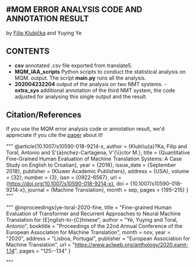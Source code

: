 #MQM ERROR ANALYSIS CODE AND ANNOTATION RESULT
-----
by [Filip Klubička](https://github.com/GreenParachute/mqm-eng-cro) and Yuying Ye



CONTENTS
------
- **csv** annotated .csv file exported from translate5.
- **MQM_IAA_scripts** Python scripts to conduct the statistical analysis on MQM. output. The script **main.py** runs all the analysis.
- **202004232204** output of the analysis on two NMT systems.
-**extra_sys** additional annotation of the third NMT system, the code adjusted for analysing this single output and the result.

Citation/References
-----
If you use the MQM error analysis code or annotation result, we'd appreciate if you cite the [paper](https://arxiv.org/abs/2006.08297) about it!

"""
@article{10.1007/s10590-018-9214-x,
author = {Klubi\u{a}?Ka, Filip and Toral, Antonio and S\'{a}nchez-Cartagena, V\'{\i}ctor M.},
title = {Quantitative Fine-Grained Human Evaluation of Machine Translation Systems: A Case Study on English to Croatian},
year = {2018},
issue_date = {September 2018},
publisher = {Kluwer Academic Publishers},
address = {USA},
volume = {32},
number = {3},
issn = {0922-6567},
url = {https://doi.org/10.1007/s10590-018-9214-x},
doi = {10.1007/s10590-018-9214-x},
journal = {Machine Translation},
month = sep,
pages = {195–215}
}
"""

"""
@inproceedings{ye-toral-2020-fine,
    title = "Fine-grained Human Evaluation of Transformer and Recurrent Approaches to Neural Machine Translation for {E}nglish-to-{C}hinese",
    author = "Ye, Yuying  and
      Toral, Antonio",
    booktitle = "Proceedings of the 22nd Annual Conference of the European Association for Machine Translation",
    month = nov,
    year = "2020",
    address = "Lisboa, Portugal",
    publisher = "European Association for Machine Translation",
    url = "https://www.aclweb.org/anthology/2020.eamt-1.14",
    pages = "125--134"
}

"""
